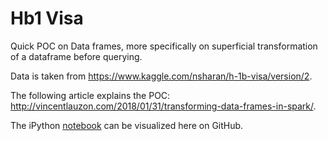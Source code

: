 # Hb1 Visa

Quick POC on Data frames, more specifically on superficial transformation of a dataframe before querying.

Data is taken from https://www.kaggle.com/nsharan/h-1b-visa/version/2.

The following article explains the POC:   http://vincentlauzon.com/2018/01/31/transforming-data-frames-in-spark/.

The iPython [notebook](hb1-visa.ipynb) can be visualized here on GitHub.